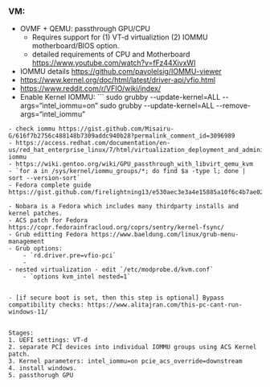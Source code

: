 ### VM: 
- OVMF + QEMU: passthrough GPU/CPU 
    - Requires support for (1) VT-d virtualiztion (2) IOMMU motherboard/BIOS option. 
    - detailed requirements of CPU and Motherboard https://www.youtube.com/watch?v=fFz44XivxWI
- IOMMU details https://github.com/pavolelsig/IOMMU-viewer
- https://www.kernel.org/doc/html/latest/driver-api/vfio.html 
- https://www.reddit.com/r/VFIO/wiki/index/
- Enable Kernel IOMMU: ```
    sudo grubby --update-kernel=ALL --args=“intel_iommu=on”
    sudo grubby --update-kernel=ALL --remove-args=“intel_iommu”
```
- check iommu https://gist.github.com/Misairu-G/616f7b2756c488148b7309addc940b28?permalink_comment_id=3096989
- https://access.redhat.com/documentation/en-us/red_hat_enterprise_linux/7/html/virtualization_deployment_and_administration_guide/app-iommu
- https://wiki.gentoo.org/wiki/GPU_passthrough_with_libvirt_qemu_kvm
- `for a in /sys/kernel/iommu_groups/*; do find $a -type l; done | sort --version-sort`
- Fedora complete guide https://gist.github.com/firelightning13/e530aec3e3a4e15885a10f6c4b7ae021

- Nobara is a Fedora which includes many thirdparty installs and kernel patches.
- ACS patch for Fedora https://copr.fedorainfracloud.org/coprs/sentry/kernel-fsync/
- Grub editting Fedora https://www.baeldung.com/linux/grub-menu-management
- Grub options: 
    - `rd.driver.pre=vfio-pci`
    - 
- nested virtualization - edit `/etc/modprobe.d/kvm.conf` 
    - `options kvm_intel nested=1`


- [if secure boot is set, then this step is optional] Bypass compatibility checks: https://www.alitajran.com/this-pc-cant-run-windows-11/


Stages:
1. UEFI settings: VT-d
2. separate PCI devices into individual IOMMU groups using ACS Kernel patch. 
3. Kernel parameters: intel_iommu=on pcie_acs_override=downstream
4. install windows.
5. passthorugh GPU
